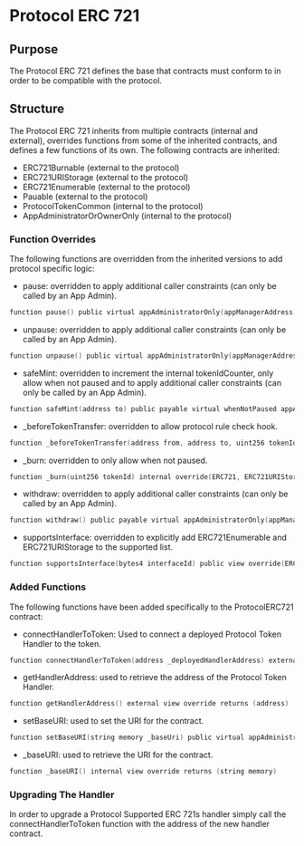# Protocol ERC 721

## Purpose

The Protocol ERC 721 defines the base that contracts must conform to in order to be compatible with the protocol.

## Structure

The Protocol ERC 721 inherits from multiple contracts (internal and external), overrides functions from some of the inherited contracts, and defines a few functions of its own. The following contracts are inherited:
- ERC721Burnable (external to the protocol)
- ERC721URIStorage (external to the protocol)
- ERC721Enumerable (external to the protocol)
- Pauable (external to the protocol)
- ProtocolTokenCommon (internal to the protocol)
- AppAdministratorOrOwnerOnly (internal to the protocol)

### Function Overrides 

The following functions are overridden from the inherited versions to add protocol specific logic:
- pause: overridden to apply additional caller constraints (can only be called by an App Admin).

```c
function pause() public virtual appAdministratorOnly(appManagerAddress)
```

- unpause: overridden to apply additional caller constraints (can only be called by an App Admin).

```c
function unpause() public virtual appAdministratorOnly(appManagerAddress)
```

- safeMint: overridden to increment the internal tokenIdCounter, only allow when not paused and to apply additional caller constraints (can only be called by an App Admin).

```c
function safeMint(address to) public payable virtual whenNotPaused appAdministratorOrOwnerOnly(appManagerAddress)
```

- _beforeTokenTransfer: overridden to allow protocol rule check hook.

```c
function _beforeTokenTransfer(address from, address to, uint256 tokenId, uint256 batchSize) internal override(ERC721, ERC721Enumerable) whenNotPaused
```

- _burn: overridden to only allow when not paused.

```c
function _burn(uint256 tokenId) internal override(ERC721, ERC721URIStorage) whenNotPaused
```

- withdraw: overridden to apply additional caller constraints (can only be called by an App Admin).

```c
function withdraw() public payable virtual appAdministratorOnly(appManagerAddress)
```

- supportsInterface: overridden to explicitly add ERC721Enumerable and ERC721URIStorage to the supported list.

```c
function supportsInterface(bytes4 interfaceId) public view override(ERC721, ERC721Enumerable, ERC721URIStorage) returns (bool)
```

### Added Functions
The following functions have been added specifically to the ProtocolERC721 contract:
- connectHandlerToToken: Used to connect a deployed Protocol Token Handler to the token.

```c
function connectHandlerToToken(address _deployedHandlerAddress) external appAdministratorOnly(appManagerAddress)
```

- getHandlerAddress: used to retrieve the address of the Protocol Token Handler.

```c
function getHandlerAddress() external view override returns (address)
```

- setBaseURI: used to set the URI for the contract.

```c
function setBaseURI(string memory _baseUri) public virtual appAdministratorOnly(appManagerAddress)
```

- _baseURI: used to retrieve the URI for the contract.

```c
function _baseURI() internal view override returns (string memory)
```

### Upgrading The Handler

In order to upgrade a Protocol Supported ERC 721s handler simply call the connectHandlerToToken function with the address of the new handler contract. 
